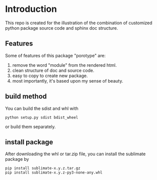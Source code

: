 # Introduction

This repo is created for the illustration of the combination of customized python package source code and sphinx doc structure. 

## Features

Some of features of this package "porotype" are:

1. remove the word "module" from the rendered html.
2. clean structure of doc and source code.
3. easy to copy to create new package.
4. most importantly, it's based upon my sense of beauty.

## build method

You can build the sdist and whl with

```shell
python setup.py sdist bdist_wheel
```

or build them separately.


## install package

After downloading the whl or tar.zip file, you can install the sublimate package by

```shell
pip install sublimate-x.y.z.tar.gz
pip install sublimate-x.y.z-py3-none-any.whl
```

